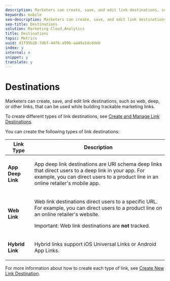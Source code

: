 ```yaml
---
description: Marketers can create, save, and edit link destinations, such as web, deep, or other links, that can be used while building trackable marketing links.
keywords: mobile
seo-description: Marketers can create, save, and edit link destinations, such as web, deep, or other links, that can be used while building trackable marketing links.
seo-title: Destinations
solution: Marketing Cloud,Analytics
title: Destinations
topic: Metrics
uuid: d1f95b20-7d6f-44f6-a99b-aa49a14cddeb
index: y
internal: n
snippet: y
translate: y
---
```


# Destinations

Marketers can create, save, and edit link destinations, such as web, deep, or other links, that can be used while building trackable marketing links.

To create different types of link destinations, see [Create and Manage Link Destinations](../acquisition_main/c_manage-link-destinations/c_manage-link-destinations.md#concept_03145F6337CD411F8672C1F3D32F42AD).

You can create the following types of link destinations: 

<table id="table_B0868D3825A9415C92CCE7546D3E772F"> 
 <thead> 
  <tr> 
   <th colname="col1" class="entry"> Link Type </th> 
   <th colname="col2" class="entry"> Description </th> 
  </tr>
 </thead>
 <tbody> 
  <tr> 
   <td colname="col1"> <p><b>App Deep Link </b> </p> </td> 
   <td colname="col2"> <p>App deep link destinations are URI schema deep links that direct users to a deep link in your app. For example, you can direct users to a product line in an online retailer's mobile app. </p> </td> 
  </tr> 
  <tr> 
   <td colname="col1"> <p><b>Web Link </b> </p> </td> 
   <td colname="col2"> <p>Web link destinations direct users to a specific URL. For example, you can direct users to a product line on an online retailer's website. </p> <p> <p>Important: Web link destinations are <b>not </b>tracked. </p> </p> </td> 
  </tr> 
  <tr> 
   <td colname="col1"> <p><b>Hybrid Link </b> </p> </td> 
   <td colname="col2"> <p>Hybrid links support iOS Universal Links or Android App Links. </p> </td> 
  </tr> 
 </tbody> 
</table>

For more information about how to create each type of link, see [Create New Link Destination](../acquisition_main/c_manage-link-destinations/t_create-new-app-deep-link-destination.md#task_B4F3393B8D6D4D87AD5C371F8F9A414B). 
